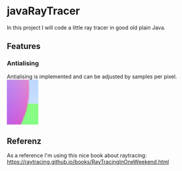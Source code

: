 # javaRayTracer

In this project I will code a little ray tracer in good old plain Java.

## Features
### Antialising
Antialising is implemented and can be adjusted by samples per pixel.\
![Antialising!](docs/antialising.png)

## Referenz
As a reference I'm using this nice book about raytracing: https://raytracing.github.io/books/RayTracingInOneWeekend.html
